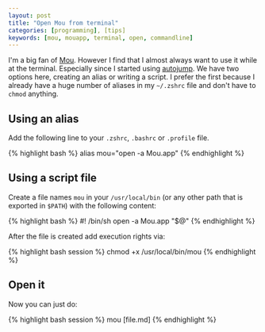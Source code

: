 ```yaml
---
layout: post
title: "Open Mou from terminal"
categories: [programming], [tips]
keywords: [mou, mouapp, terminal, open, commandline]
---
```


I'm a big fan of [Mou](http://mouapp.com). However I find that I almost always want to use it while at the terminal. Especially since I started using [autojump](/blog/2013/05/19/jump-faster-with-autojump/). We have two options here, creating an alias or writing a script. I prefer the first because I already have a huge number of aliases in my `~/.zshrc` file and don't have to `chmod` anything.

## Using an alias
Add the following line to your `.zshrc`, `.bashrc` or `.profile` file.

{% highlight bash %}
alias mou="open -a Mou.app"
{% endhighlight %}

## Using a script file
Create a file names `mou` in your `/usr/local/bin` (or any other path that is exported in `$PATH`) with the following content:

{% highlight bash %}
#! /bin/sh
open -a Mou.app "$@"
{% endhighlight %}

After the file is created add execution rights via:

{% highlight bash session %}
chmod +x /usr/local/bin/mou
{% endhighlight %}

## Open it

Now you can just do:

{% highlight bash session %}
mou [file.md]
{% endhighlight %}
